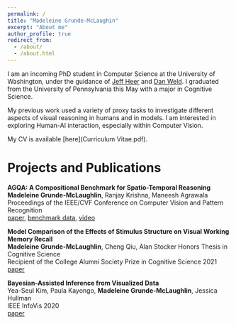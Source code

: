 ```yaml
---
permalink: /
title: "Madeleine Grunde-McLaughin"
excerpt: "About me"
author_profile: true
redirect_from: 
  - /about/
  - /about.html
---
```


I am an incoming PhD student in Computer Science at the University of Washington, under the guidance of [Jeff Heer](https://homes.cs.washington.edu/~jheer/) and [Dan Weld](https://www.cs.washington.edu/people/faculty/weld). I graduated from the University of Pennsylvania this May with a major in Cognitive Science. 

My previous work used a variety of proxy tasks to investigate different aspects of visual reasoning in humans and in models. I am interested in exploring Human-AI interaction, especially within Computer Vision. 

My CV is available [here](Curriculum Vitae.pdf).


Projects and Publications
======

**AGQA: A Compositional Benchmark for Spatio-Temporal Reasoning** \
**Madeleine Grunde-McLaughlin**, Ranjay Krishna, Maneesh Agrawala\
Proceedings of the IEEE/CVF Conference on Computer Vision and Pattern Recognition\
[paper](https://arxiv.org/pdf/2103.16002.pdf), [benchmark data](https://cs.stanford.edu/people/ranjaykrishna/agqa/), [video](https://www.youtube.com/watch?v=6Rw1QF9Hono)

**Model Comparison of the Effects of Stimulus Structure on Visual Working Memory Recall**\
**Madeleine Grunde-McLaughlin**, Cheng Qiu, Alan Stocker
Honors Thesis in Cognitive Science\
Recipient of the College Alumni Society Prize in Cognitive Science 2021\
[paper](Thesis.pdf)


**Bayesian-Assisted Inference from Visualized Data**\
Yea-Seul Kim, Paula Kayongo, **Madeleine Grunde-McLaughlin**, Jessica Hullman\
IEEE InfoVis 2020\
[paper](https://arxiv.org/pdf/2008.00142.pdf)


